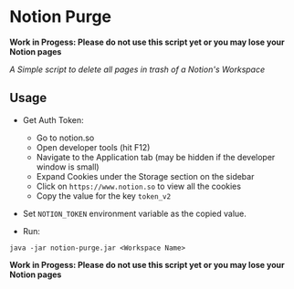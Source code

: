 # Notion Purge

**Work in Progess: Please do not use this script yet or you may lose your Notion pages**

_A Simple script to delete all pages in trash of a Notion's Workspace_


## Usage

- Get Auth Token:
  - Go to notion.so
  - Open developer tools (hit F12)
  - Navigate to the Application tab (may be hidden if the developer window is small)
  - Expand Cookies under the Storage section on the sidebar
  - Click on `https://www.notion.so` to view all the cookies
  - Copy the value for the key `token_v2`

- Set `NOTION_TOKEN` environment variable as the copied value.

- Run:

```shell
java -jar notion-purge.jar <Workspace Name>
```

**Work in Progess: Please do not use this script yet or you may lose your Notion pages**
